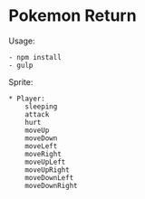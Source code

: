 # Pokemon Return

Usage:

    - npm install
    - gulp

Sprite:

    * Player:
        sleeping
        attack
        hurt
        moveUp
        moveDown
        moveLeft
        moveRight
        moveUpLeft
        moveUpRight
        moveDownLeft
        moveDownRight